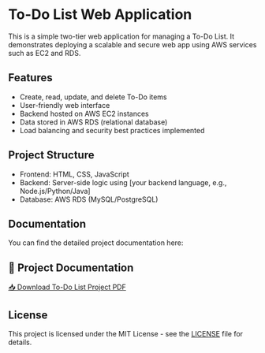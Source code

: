 # To-Do List Web Application

This is a simple two-tier web application for managing a To-Do List. It demonstrates deploying a scalable and secure web app using AWS services such as EC2 and RDS.

## Features

- Create, read, update, and delete To-Do items
- User-friendly web interface
- Backend hosted on AWS EC2 instances
- Data stored in AWS RDS (relational database)
- Load balancing and security best practices implemented

## Project Structure

- Frontend: HTML, CSS, JavaScript
- Backend: Server-side logic using [your backend language, e.g., Node.js/Python/Java]
- Database: AWS RDS (MySQL/PostgreSQL)

 ## Documentation

You can find the detailed project documentation here:

## 📄 Project Documentation

[📥 Download To-Do List Project PDF](./docs/To-do-list.pdf)


 ## License

This project is licensed under the MIT License - see the [LICENSE](LICENSE) file for details.


